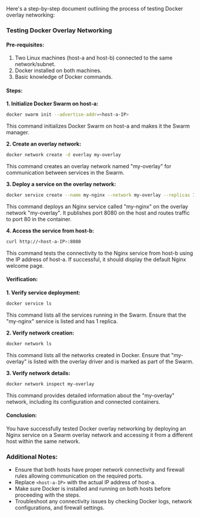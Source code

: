 Here's a step-by-step document outlining the process of testing Docker overlay networking:

### Testing Docker Overlay Networking

#### Pre-requisites:
1. Two Linux machines (host-a and host-b) connected to the same network/subnet.
2. Docker installed on both machines.
3. Basic knowledge of Docker commands.

#### Steps:

**1. Initialize Docker Swarm on host-a:**
```bash
docker swarm init --advertise-addr=<host-a-IP>
```
This command initializes Docker Swarm on host-a and makes it the Swarm manager.

**2. Create an overlay network:**
```bash
docker network create -d overlay my-overlay
```
This command creates an overlay network named "my-overlay" for communication between services in the Swarm.

**3. Deploy a service on the overlay network:**
```bash
docker service create --name my-nginx --network my-overlay --replicas 1 --publish published=8080,target=80 nginx:latest
```
This command deploys an Nginx service called "my-nginx" on the overlay network "my-overlay". It publishes port 8080 on the host and routes traffic to port 80 in the container.

**4. Access the service from host-b:**
```bash
curl http://<host-a-IP>:8080
```
This command tests the connectivity to the Nginx service from host-b using the IP address of host-a. If successful, it should display the default Nginx welcome page.

#### Verification:

**1. Verify service deployment:**
```bash
docker service ls
```
This command lists all the services running in the Swarm. Ensure that the "my-nginx" service is listed and has 1 replica.

**2. Verify network creation:**
```bash
docker network ls
```
This command lists all the networks created in Docker. Ensure that "my-overlay" is listed with the overlay driver and is marked as part of the Swarm.

**3. Verify network details:**
```bash
docker network inspect my-overlay
```
This command provides detailed information about the "my-overlay" network, including its configuration and connected containers.

#### Conclusion:
You have successfully tested Docker overlay networking by deploying an Nginx service on a Swarm overlay network and accessing it from a different host within the same network.

### Additional Notes:
- Ensure that both hosts have proper network connectivity and firewall rules allowing communication on the required ports.
- Replace `<host-a-IP>` with the actual IP address of host-a.
- Make sure Docker is installed and running on both hosts before proceeding with the steps.
- Troubleshoot any connectivity issues by checking Docker logs, network configurations, and firewall settings.
